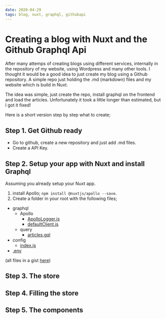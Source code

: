 ```yaml
---
date: 2020-04-29
tags: blog, nuxt, graphql, githubapi
---
```


# Creating a blog with Nuxt and the Github Graphql Api

After many attemps of creating blogs using different services, internally in the repository of my website, using Wordpress and many other tools. I thought it would be a good idea to just create my blog using a Github repository. A simple repo just holding the .md (markdown) files and my website which is build in Nuxt.

The idea was simple, just create the repo, install graphql on the frontend and load the articles. Unfortunately it took a little longer than estimated, but I got it fixed!

Here is a short version step by step what to create;

## Step 1. Get Github ready

- Go to github, create a new repository and just add .md files.
- Create a API Key.

## Step 2. Setup your app with Nuxt and install Graphql

Assuming you already setup your Nuxt app.

1. install Apollo; `npm install @nuxtjs/apollo --save`.
2. Create a folder in your root with the following files;

- graphql
  - Apollo
    - [ApolloLogger.js](https://gist.github.com/silvandiepen/9a7508fedb97242ccbbfdf014616703f#file-apollologger-js)
    - [defaultClient.js](https://gist.github.com/silvandiepen/9a7508fedb97242ccbbfdf014616703f#file-defaultclient-js)
  - query
    - [articles.gql](https://gist.github.com/silvandiepen/9a7508fedb97242ccbbfdf014616703f#file-articles-gql)
- config
  - [index.js](https://gist.github.com/silvandiepen/9a7508fedb97242ccbbfdf014616703f#file-config-js)
- [.env](https://gist.github.com/silvandiepen/9a7508fedb97242ccbbfdf014616703f#file-env)

(all files in a gist [here](https://gist.github.com/silvandiepen/9a7508fedb97242ccbbfdf014616703f))

<script src="https://gist.github.com/silvandiepen/9a7508fedb97242ccbbfdf014616703f.js"></script>

## Step 3. The store

## Step 4. Filling the store

## Step 5. The components

